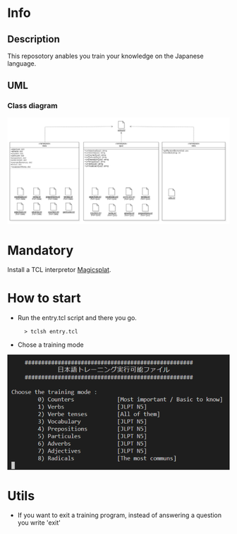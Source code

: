 # Info

## Description

This reposotory anables you train your knowledge on the Japanese language.

## UML

### Class diagram

![](./UML/Class-diagram.png)

# Mandatory

Install a TCL interpretor [Magicsplat](https://sourceforge.net/projects/magicsplat/files/magicsplat-tcl/).

# How to start

- Run the entry.tcl script and there you go.

        > tclsh entry.tcl

- Chose a training mode

![](Images/menu.png)

# Utils

- If you want to exit a training program, instead of answering a question you write 'exit'
